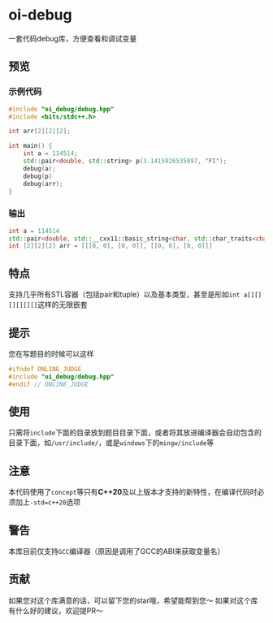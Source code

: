 # oi-debug
一套代码debug库，方便查看和调试变量

## 预览
### 示例代码

```c++
#include "oi_debug/debug.hpp"
#include <bits/stdc++.h>

int arr[2][2][2];

int main() {
    int a = 114514;
    std::pair<double, std::string> p(3.1415926535897, "PI");
    debug(a);
    debug(p)
    debug(arr);
}
```

### 输出
```c++
int a = 114514
std::pair<double, std::__cxx11::basic_string<char, std::char_traits<char>, std::allocator<char> > > p = (3.1415926535897, "PI")
int [2][2][2] arr = [[[0, 0], [0, 0]], [[0, 0], [0, 0]]]
```

## 特点
支持几乎所有STL容器（包括pair和tuple）以及基本类型，甚至是形如`int a[][][][][][]`这样的无限嵌套

## 提示
您在写题目的时候可以这样
```c++
#ifndef ONLINE_JUDGE
#include "oi_debug/debug.hpp"
#endif // ONLINE_JUDGE
```

## 使用
只需将`include`下面的目录放到题目目录下面，或者将其放进编译器会自动包含的目录下面，如`/usr/include/`，或是`windows`下的`mingw/include`等

## 注意
本代码使用了`concept`等只有**C++20**及以上版本才支持的新特性，在编译代码时必须加上`-std=c++20`选项

## 警告
本库目前仅支持`GCC`编译器（原因是调用了GCC的ABI来获取变量名）

## 贡献
如果您对这个库满意的话，可以留下您的star哦，希望能帮到您～
如果对这个库有什么好的建议，欢迎提PR～
